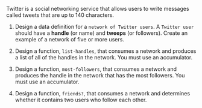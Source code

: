 Twitter is a social networking service that allows users to write messages called tweets that are up to 140 characters.

1. Design a data definition for a `network of Twitter users`. A `Twitter user` should have a **handle** (or name) and **tweeps** (or followers).
Create an example of a network of five or more users.

2. Design a function, `list-handles`, that consumes a network and produces a list of all of the handles in the network. You must use an accumulator.

3. Design a function, `most-followers`, that consumes a network and produces the handle in the network that has the most followers. You must use an accumulator.

4. Design a function, `friends?`, that consumes a network and determines whether it contains two users who follow each other.
